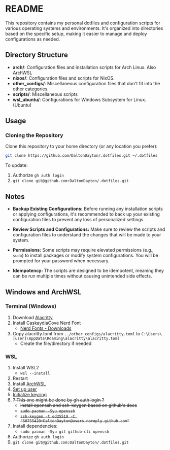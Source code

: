 # README

This repository contains my personal dotfiles and configuration scripts for various operating systems and environments. It's organized into directories based on the specific setup, making it easier to manage and deploy configurations as needed.

## Directory Structure

- **arch/**: Configuration files and installation scripts for Arch Linux. Also ArchWSL
- **nixos/**: Configuration files and scripts for NixOS.
- **other_configs/**: Miscellaneous configuration files that don't fit into the other categories.
- **scripts/**: Miscellaneous scripts
- **wsl_ubuntu/**: Configurations for Windows Subsystem for Linux. (Ubuntu)

## Usage

### Cloning the Repository

Clone this repository to your home directory (or any location you prefer):

```bash
git clone https://github.com/DaltonDayton/.dotfiles.git ~/.dotfiles
```

To update:

1. Authorize `gh auth login`
2. `git clone git@github.com:DaltonDayton/.dotfiles.git`

## Notes

- **Backup Existing Configurations:** Before running any installation scripts or applying configurations, it's recommended to back up your existing configuration files to prevent any loss of personalized settings.

- **Review Scripts and Configurations:** Make sure to review the scripts and configuration files to understand the changes that will be made to your system.

- **Permissions:** Some scripts may require elevated permissions (e.g., `sudo`) to install packages or modify system configurations. You will be prompted for your password when necessary.

- **Idempotency:** The scripts are designed to be idempotent, meaning they can be run multiple times without causing unintended side effects.

## Windows and ArchWSL

### Terminal (Windows)

1. Download [Alacritty](https://alacritty.org/)
1. Install CaskaydiaCove Nerd Font
   - [Nerd Fonts - Downloads](https://www.nerdfonts.com/font-downloads)
1. Copy alacritty.toml from `../other_configs/alacritty.toml` to `C:\Users\[user]\AppData\Roaming\alacritty\alacritty.toml`
   - Create the file/directory if needed

### WSL

1. Install WSL2
   - `wsl --install`
2. Restart
3. Install [ArchWSL](https://github.com/yuk7/ArchWSL)
4. [Set up user](https://wsldl-pg.github.io/ArchW-docs/How-to-Setup/#set-up-the-default-user)
5. [Initialize keyring](https://wsldl-pg.github.io/ArchW-docs/How-to-Setup/#initialize-keyring)
6. ~~? This one might be done by gh auth login ?~~
   - ~~install openssh and ssh-keygen based on github's docs~~
   - ~~`sudo pacman -Syu openssh`~~
   - ~~`ssh-keygen -t ed25519 -C "50755420+DaltonDayton@users.noreply.github.com"`~~
7. Install dependencies:
   - `sudo pacman -Syu git github-cli openssh`
8. Authorize `gh auth login`
9. `git clone git@github.com:DaltonDayton/.dotfiles.git`
